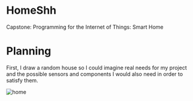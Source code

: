 # HomeShh

Capstone: Programming for the Internet of Things: Smart Home

# Planning

First, I draw a random house so I could imagine real needs for my project and the possible sensors and components I would also need in order to satisfy them.

![home](https://cloud.githubusercontent.com/assets/22894897/25628609/38a11de0-2f3d-11e7-939e-ce560fed895a.jpeg)

